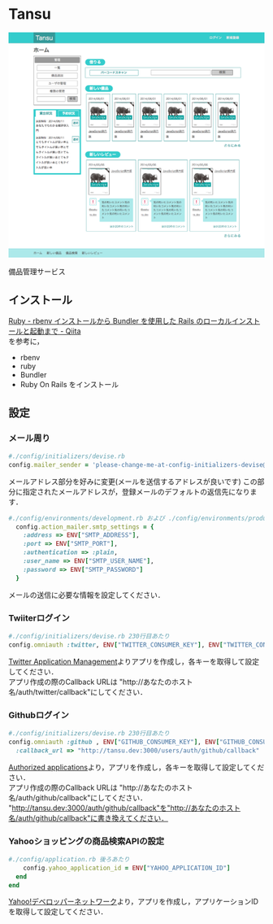 # Tansu
![動作画面](./screenshot.png)

備品管理サービス

## インストール
[Ruby - rbenv インストールから Bundler を使用した Rails のローカルインストールと起動まで - Qiita](http://qiita.com/egopro/items/aba12261c053eecd6d19)  
を参考に，
- rbenv
- ruby
- Bundler
- Ruby On Rails
をインストール

## 設定
### メール周り
```ruby
#./config/initializers/devise.rb  
config.mailer_sender = 'please-change-me-at-config-initializers-devise@example.com'  
```
メールアドレス部分を好みに変更(メールを送信するアドレスが良いです)
この部分に指定されたメールアドレスが，登録メールのデフォルトの返信先になります．
```ruby
#./config/environments/development.rb および ./config/environments/production.rb の末尾あたり
  config.action_mailer.smtp_settings = {
    :address => ENV["SMTP_ADDRESS"],
    :port => ENV["SMTP_PORT"],
    :authentication => :plain,
    :user_name => ENV["SMTP_USER_NAME"],
    :password => ENV["SMTP_PASSWORD"]
  }
```
メールの送信に必要な情報を設定してください．

### Twiiterログイン
```ruby
#./config/initializers/devise.rb 230行目あたり  
config.omniauth :twitter, ENV["TWITTER_CONSUMER_KEY"], ENV["TWITTER_CONSUMER_SECRET"]
```
[Twitter Application Management](https://apps.twitter.com/)よりアプリを作成し，各キーを取得して設定してください．  
アプリ作成の際のCallback URLは "http://あなたのホスト名/auth/twitter/callback"にしてください．

### Githubログイン
```ruby
#./config/initializers/devise.rb 230行目あたり  
config.omniauth :github , ENV["GITHUB_CONSUMER_KEY"], ENV["GITHUB_CONSUMER_SECRET"],
  :callback_url => "http://tansu.dev:3000/users/auth/github/callback"
```
[Authorized applications](https://github.com/settings/applications)より，アプリを作成し，各キーを取得して設定してください．  
アプリ作成の際のCallback URLは "http://あなたのホスト名/auth/github/callback"にしてください．  
"http://tansu.dev:3000/auth/github/callback"を"http://あなたのホスト名/auth/github/callback"に書き換えてください．

### Yahooショッピングの商品検索APIの設定
```ruby
#./config/application.rb 後ろあたり
    config.yahoo_application_id = ENV["YAHOO_APPLICATION_ID"]
  end
end
```
[Yahoo!デベロッパーネットワーク](http://developer.yahoo.co.jp/)より，アプリを作成し，アプリケーションIDを取得して設定してください．
